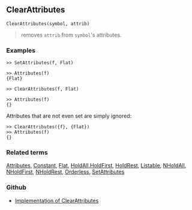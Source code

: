## ClearAttributes

```
ClearAttributes(symbol, attrib)
```

> removes `attrib` from `symbol`'s attributes.
 
### Examples

```
>> SetAttributes(f, Flat)

>> Attributes(f)    
{Flat}    
 
>> ClearAttributes(f, Flat)

>> Attributes(f)    
{}  
```
 
Attributes that are not even set are simply ignored:

```
>> ClearAttributes({f}, {Flat})    
>> Attributes(f)    
{}    
```

### Related terms 
[Attributes](Attributes.md),  [Constant](Constant.md), [Flat](Flat.md), [HoldAll](HoldAll.md),[HoldFirst](HoldFirst.md), [HoldRest](HoldRest.md), [Listable](Listable.md), [NHoldAll](NHoldAll.md), [NHoldFirst](NHoldFirst.md), [NHoldRest](NHoldRest.md), [Orderless](Orderless.md), [SetAttributes](SetAttributes.md)
### Github
* [Implementation of ClearAttributes](https://github.com/axkr/symja_android_library/blob/master/symja_android_library/matheclipse-core/src/main/java/org/matheclipse/core/builtin/AttributeFunctions.java#L136) 
